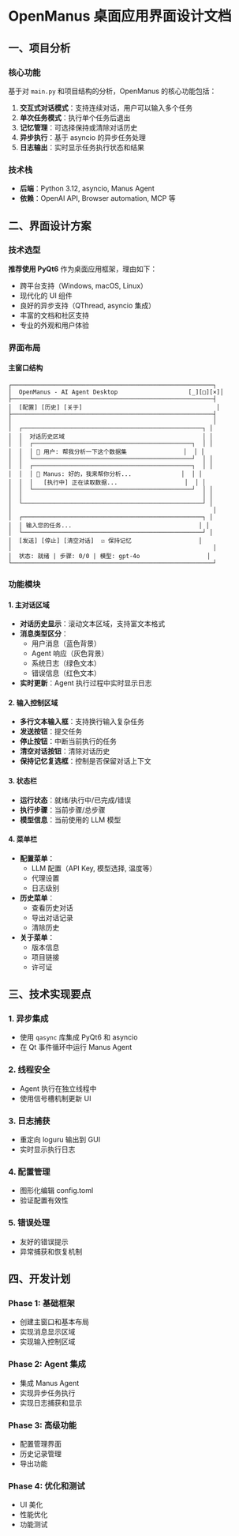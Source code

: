 # OpenManus 桌面应用界面设计文档

## 一、项目分析

### 核心功能
基于对 `main.py` 和项目结构的分析，OpenManus 的核心功能包括：

1. **交互式对话模式**：支持连续对话，用户可以输入多个任务
2. **单次任务模式**：执行单个任务后退出
3. **记忆管理**：可选择保持或清除对话历史
4. **异步执行**：基于 asyncio 的异步任务处理
5. **日志输出**：实时显示任务执行状态和结果

### 技术栈
- **后端**：Python 3.12, asyncio, Manus Agent
- **依赖**：OpenAI API, Browser automation, MCP 等

## 二、界面设计方案

### 技术选型
**推荐使用 PyQt6** 作为桌面应用框架，理由如下：
- 跨平台支持（Windows, macOS, Linux）
- 现代化的 UI 组件
- 良好的异步支持（QThread, asyncio 集成）
- 丰富的文档和社区支持
- 专业的外观和用户体验

### 界面布局

#### 主窗口结构
```
┌─────────────────────────────────────────────────────────┐
│  OpenManus - AI Agent Desktop                    [_][□][×]│
├─────────────────────────────────────────────────────────┤
│  [配置] [历史] [关于]                                      │
├─────────────────────────────────────────────────────────┤
│                                                         │
│  ┌───────────────────────────────────────────────────┐ │
│  │  对话历史区域                                       │ │
│  │  ┌─────────────────────────────────────────────┐  │ │
│  │  │ 👤 用户: 帮我分析一下这个数据集                │  │ │
│  │  └─────────────────────────────────────────────┘  │ │
│  │  ┌─────────────────────────────────────────────┐  │ │
│  │  │ 🤖 Manus: 好的，我来帮你分析...              │  │ │
│  │  │   [执行中] 正在读取数据...                   │  │ │
│  │  └─────────────────────────────────────────────┘  │ │
│  │                                                   │ │
│  └───────────────────────────────────────────────────┘ │
│                                                         │
│  ┌───────────────────────────────────────────────────┐ │
│  │ 输入您的任务...                                    │ │
│  └───────────────────────────────────────────────────┘ │
│  [发送] [停止] [清空对话]  ☑ 保持记忆                   │
│                                                         │
│  状态: 就绪 | 步骤: 0/0 | 模型: gpt-4o                   │
└─────────────────────────────────────────────────────────┘
```

### 功能模块

#### 1. 主对话区域
- **对话历史显示**：滚动文本区域，支持富文本格式
- **消息类型区分**：
  - 用户消息（蓝色背景）
  - Agent 响应（灰色背景）
  - 系统日志（绿色文本）
  - 错误信息（红色文本）
- **实时更新**：Agent 执行过程中实时显示日志

#### 2. 输入控制区域
- **多行文本输入框**：支持换行输入复杂任务
- **发送按钮**：提交任务
- **停止按钮**：中断当前执行的任务
- **清空对话按钮**：清除对话历史
- **保持记忆复选框**：控制是否保留对话上下文

#### 3. 状态栏
- **运行状态**：就绪/执行中/已完成/错误
- **执行步骤**：当前步骤/总步骤
- **模型信息**：当前使用的 LLM 模型

#### 4. 菜单栏
- **配置菜单**：
  - LLM 配置（API Key, 模型选择, 温度等）
  - 代理设置
  - 日志级别
- **历史菜单**：
  - 查看历史对话
  - 导出对话记录
  - 清除历史
- **关于菜单**：
  - 版本信息
  - 项目链接
  - 许可证

## 三、技术实现要点

### 1. 异步集成
- 使用 `qasync` 库集成 PyQt6 和 asyncio
- 在 Qt 事件循环中运行 Manus Agent

### 2. 线程安全
- Agent 执行在独立线程中
- 使用信号槽机制更新 UI

### 3. 日志捕获
- 重定向 loguru 输出到 GUI
- 实时显示执行日志

### 4. 配置管理
- 图形化编辑 config.toml
- 验证配置有效性

### 5. 错误处理
- 友好的错误提示
- 异常捕获和恢复机制

## 四、开发计划

### Phase 1: 基础框架
- 创建主窗口和基本布局
- 实现消息显示区域
- 实现输入控制区域

### Phase 2: Agent 集成
- 集成 Manus Agent
- 实现异步任务执行
- 实现日志捕获和显示

### Phase 3: 高级功能
- 配置管理界面
- 历史记录管理
- 导出功能

### Phase 4: 优化和测试
- UI 美化
- 性能优化
- 功能测试
